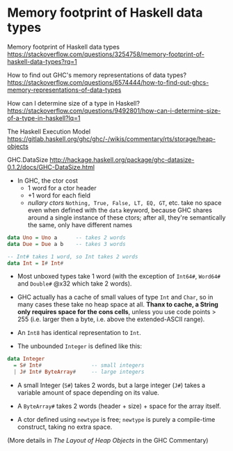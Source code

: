 # Memory footprint of Haskell data types

Memory footprint of Haskell data types
https://stackoverflow.com/questions/3254758/memory-footprint-of-haskell-data-types?rq=1

How to find out GHC's memory representations of data types?
https://stackoverflow.com/questions/6574444/how-to-find-out-ghcs-memory-representations-of-data-types

How can I determine size of a type in Haskell?
https://stackoverflow.com/questions/9492801/how-can-i-determine-size-of-a-type-in-haskell?lq=1

The Haskell Execution Model
https://gitlab.haskell.org/ghc/ghc/-/wikis/commentary/rts/storage/heap-objects

GHC.DataSize
http://hackage.haskell.org/package/ghc-datasize-0.1.2/docs/GHC-DataSize.html


* In GHC, the ctor cost
  - 1 word for a ctor header
  - +1 word for each field
  - *nullary ctors*
    `Nothing, True, False, LT, EQ, GT`, etc.
    take no space even when defined with the `data` keyword,
    because GHC shares around a single instance of these ctors;
    after all, they're semantically the same, only have different names


```hs
data Uno = Uno a      -- takes 2 words
data Due = Due a b    -- takes 3 words

-- Int# takes 1 word, so Int takes 2 words
data Int = I# Int#
```

* Most unboxed types take 1 word (with the exception of `Int64#`, `Word64#` and `Double#` @x32 which take 2 words).

* GHC actually has a cache of small values of type `Int` and `Char`, so in many cases these take no heap space at all. **Thanx to cache, a String only requires space for the cons cells**, unless you use code points > 255 (i.e. larger then a byte, i.e. above the extended-ASCII range).

* An `Int8` has identical representation to `Int`.

* The unbounded `Integer` is defined like this:

```hs
data Integer
  = S# Int#                -- small integers
  | J# Int# ByteArray#     -- large integers
```

* A small Integer (`S#`) takes 2 words, but a large integer (`J#`) takes a variable amount of space depending on its value.

* A `ByteArray#` takes 2 words (header + size) + space for the array itself.

* A ctor defined using `newtype` is free; `newtype` is purely a compile-time construct, taking no extra space.

(More details in *The Layout of Heap Objects* in the GHC Commentary)
